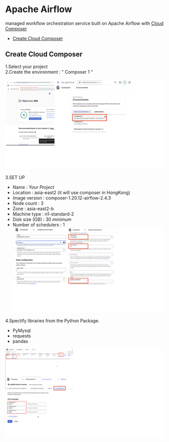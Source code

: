 Apache Airflow
============
managed workflow orchestration service built on Apache Airflow with [Cloud Composer](https://cloud.google.com/composer?hl=en)
- [Create Cloud Composer](apache-airflow.md#Create-Cloud-Composer)

## Create Cloud Composer
1.Select your project<br>
2.Create the environment : " Composer 1 " 
<br> 
<br>
![1](/images/datapipeline/1.png)

3.SET UP 
- Name : _Your Project_
- Location : asia-east2 (it will use composer in HongKong)
- Image version : composer-1.20.12-airflow-2.4.3
- Node count : 3
- Zone : asia-east2-b
- Machine type : n1-standard-2
- Disk size (GB) : 30 _minimum_
- Number of schedulers : 1
![2](/images/datapipeline/2.png)

4.Spectify libraries from the Python Package. 
- PyMysql
- requests
- pandas

![3](/images/datapipeline/3.png)
